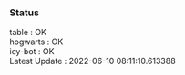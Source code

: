 ### Status


table : OK  
hogwarts : OK  
icy-bot : OK  
Latest Update : 2022-06-10 08:11:10.613388
